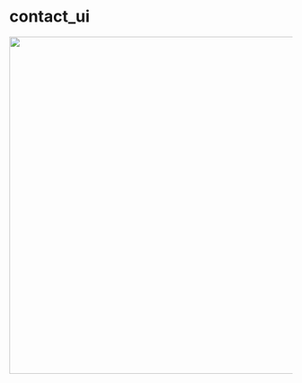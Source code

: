# contact_ui

<img src = https://user-images.githubusercontent.com/74558294/152695024-567b3fef-b85d-402c-96bd-de37a2e3ddca.jpg height = "600" width = "600">
